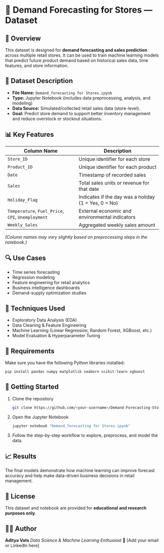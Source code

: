 # 🏪 Demand Forecasting for Stores — Dataset

## 📘 Overview

This dataset is designed for **demand forecasting and sales prediction** across multiple retail stores. It can be used to train machine learning models that predict future product demand based on historical sales data, time features, and store information.

## 📂 Dataset Description

* **File Name:** `Demand_forecasting for Stores.ipynb`
* **Type:** Jupyter Notebook (includes data preprocessing, analysis, and modeling)
* **Data Source:** Simulated/collected retail sales data (store-level).
* **Goal:** Predict store demand to support better inventory management and reduce overstock or stockout situations.

## 📊 Key Features

| Column Name                                        | Description                                          |
| -------------------------------------------------- | ---------------------------------------------------- |
| `Store_ID`                                         | Unique identifier for each store                     |
| `Product_ID`                                       | Unique identifier for each product                   |
| `Date`                                             | Timestamp of recorded sales                          |
| `Sales`                                            | Total sales units or revenue for that date           |
| `Holiday_Flag`                                     | Indicates if the day was a holiday (1 = Yes, 0 = No) |
| `Temperature`, `Fuel_Price`, `CPI`, `Unemployment` | External economic and environmental indicators       |
| `Weekly_Sales`                                     | Aggregated weekly sales amount                       |

*(Column names may vary slightly based on preprocessing steps in the notebook.)*

## 🔍 Use Cases

* Time series forecasting
* Regression modeling
* Feature engineering for retail analytics
* Business intelligence dashboards
* Demand-supply optimization studies

## 🧠 Techniques Used

* Exploratory Data Analysis (EDA)
* Data Cleaning & Feature Engineering
* Machine Learning (Linear Regression, Random Forest, XGBoost, etc.)
* Model Evaluation & Hyperparameter Tuning

## 🧰 Requirements

Make sure you have the following Python libraries installed:

```bash
pip install pandas numpy matplotlib seaborn scikit-learn xgboost
```

## 🚀 Getting Started

1. Clone the repository

   ```bash
   git clone https://github.com/<your-username>/Demand-Forecasting-Stores.git
   ```
2. Open the Jupyter Notebook

   ```bash
   jupyter notebook "Demand_forecasting for Stores.ipynb"
   ```
3. Follow the step-by-step workflow to explore, preprocess, and model the data.

## 📈 Results

The final models demonstrate how machine learning can improve forecast accuracy and help make data-driven business decisions in retail management.

## 📜 License

This dataset and notebook are provided for **educational and research purposes only**.

## 👨‍💻 Author

**Aditya Vats**
*Data Science & Machine Learning Enthusiast*
📧 [Add your email or LinkedIn here]

